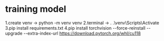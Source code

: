 # training model

1.create venv -> python -m venv venv
2.terminal -> . .\venv\Scripts\Activate
3.pip install requirements.txt
4.pip install torchvision --force-reinstall --upgrade --extra-index-url https://download.pytorch.org/whl/cu118
